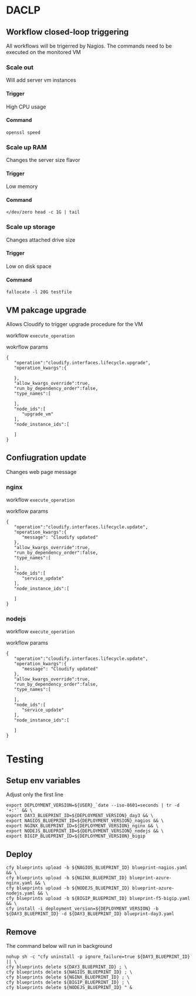 # DACLP

## Workflow closed-loop triggering
All workflows will be trigerred by Nagios. The commands need to be executed on
the monitored VM
### Scale out
Will add server vm instances
#### Trigger
High CPU usage
#### Command
`openssl speed`

### Scale up RAM
Changes the server size flavor
#### Trigger
Low memory
#### Command
`</dev/zero head -c 1G | tail `

### Scale up storage
Changes attached drive size
#### Trigger
Low on disk space
#### Command
`fallocate -l 20G testfile`


## VM pakcage upgrade
Allows Cloudify to trigger upgrade procedure for the VM

workflow `execute_operation`

wokrflow params
```
{
   "operation":"cloudify.interfaces.lifecycle.upgrade",
   "operation_kwargs":{

   },
   "allow_kwargs_override":true,
   "run_by_dependency_order":false,
   "type_names":[

   ],
   "node_ids":[
      "upgrade_vm"
   ],
   "node_instance_ids":[

   ]
}
```

## Confiugration update
Changes web page message

### nginx
workflow `execute_operation`

workflow params
```
{
   "operation":"cloudify.interfaces.lifecycle.update",
   "operation_kwargs":{
      "message": "Cloudify updated"
   },
   "allow_kwargs_override":true,
   "run_by_dependency_order":false,
   "type_names":[

   ],
   "node_ids":[
      "service_update"
   ],
   "node_instance_ids":[

   ]
}
```

### nodejs
workflow `execute_operation`

workflow params
```
{
   "operation":"cloudify.interfaces.lifecycle.update",
   "operation_kwargs":{
      "message": "Cloudify updated"
   },
   "allow_kwargs_override":true,
   "run_by_dependency_order":false,
   "type_names":[

   ],
   "node_ids":[
      "service_update"
   ],
   "node_instance_ids":[

   ]
}
```

# Testing
## Setup env variables
Adjust only the first line
```
export DEPLOYMENT_VERSION=${USER}_`date --iso-8601=seconds | tr -d '+:'` && \
export DAY3_BLUEPRINT_ID=${DEPLOYMENT_VERSION}_day3 && \
export NAGIOS_BLUEPRINT_ID=${DEPLOYMENT_VERSION}_nagios && \
export NGINX_BLUEPRINT_ID=${DEPLOYMENT_VERSION}_nginx && \
export NODEJS_BLUEPRINT_ID=${DEPLOYMENT_VERSION}_nodejs && \
export BIGIP_BLUEPRINT_ID=${DEPLOYMENT_VERSION}_bigip
```

## Deploy
```
cfy blueprints upload -b ${NAGIOS_BLUEPRINT_ID} blueprint-nagios.yaml && \
cfy blueprints upload -b ${NGINX_BLUEPRINT_ID} blueprint-azure-nginx.yaml && \
cfy blueprints upload -b ${NODEJS_BLUEPRINT_ID} blueprint-azure-nodejs.yaml && \
cfy blueprints upload -b ${BIGIP_BLUEPRINT_ID} blueprint-f5-bigip.yaml && \
cfy install -i deployment_version=${DEPLOYMENT_VERSION} -b ${DAY3_BLUEPRINT_ID} -d ${DAY3_BLUEPRINT_ID} blueprint-day3.yaml
```

## Remove
The command below will run in background 
```
nohup sh -c "cfy uninstall -p ignore_failure=true ${DAY3_BLUEPRINT_ID} || \
cfy blueprints delete ${DAY3_BLUEPRINT_ID} ; \
cfy blueprints delete ${NAGIOS_BLUEPRINT_ID} ; \
cfy blueprints delete ${NGINX_BLUEPRINT_ID} ; \
cfy blueprints delete ${BIGIP_BLUEPRINT_ID} ; \
cfy blueprints delete ${NODEJS_BLUEPRINT_ID} " &
```
